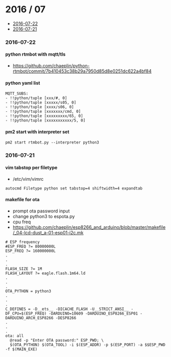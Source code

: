 2016 / 07
==========
- [2016-07-22](#2016-07-22)
- [2016-07-21](#2016-07-21)


### 2016-07-22
#### python rtmbot with mqtt/tls
- https://github.com/chaeplin/python-rtmbot/commit/7b410453c38b29a7950d85d8e0251dc622a4bf84

#### python yaml list
```
MQTT_SUBS:
- !!python/tuple [xxx/#, 0]
- !!python/tuple [xxxxx/s05, 0]
- !!python/tuple [xxxx/s06, 0]
- !!python/tuple [xxxxxxx/cmd, 0]
- !!python/tuple [xxxxxxxxx/65, 0]
- !!python/tuple [xxxxxxxxxxx/5, 0]
``` 

#### pm2 start with interpreter set
```
pm2 start rtmbot.py --interpreter python3
```

### 2016-07-21
#### vim tabstop per filetype
- /etc/vim/vimrc
```
autocmd Filetype python set tabstop=4 shiftwidth=4 expandtab
```

#### makefile for ota
- prompt ota password input
- change python3 to espota.py
- cpu freq
- https://github.com/chaeplin/esp8266_and_arduino/blob/master/makefile/_04-lcd-dust_a-01-esp01-i2c.mk
```
# ESP frequency
#ESP_FREQ ?= 80000000L 
ESP_FREQ ?= 160000000L
.
.
.
FLASH_SIZE ?= 1M
FLASH_LAYOUT ?= eagle.flash.1m64.ld
.
.
.
OTA_PYTHON = python3
.
.
.
C_DEFINES = -D__ets__ -DICACHE_FLASH -U__STRICT_ANSI__ -DF_CPU=$(ESP_FREQ) -DARDUINO=10609 -DARDUINO_ESP8266_ESP01 -DARDUINO_ARCH_ESP8266 -DESP8266
.
.
.
ota: all
  @read -p "Enter OTA password:" ESP_PWD; \
  $(OTA_PYTHON) $(OTA_TOOL) -i $(ESP_ADDR) -p $(ESP_PORT) -a $$ESP_PWD -f $(MAIN_EXE)

```
